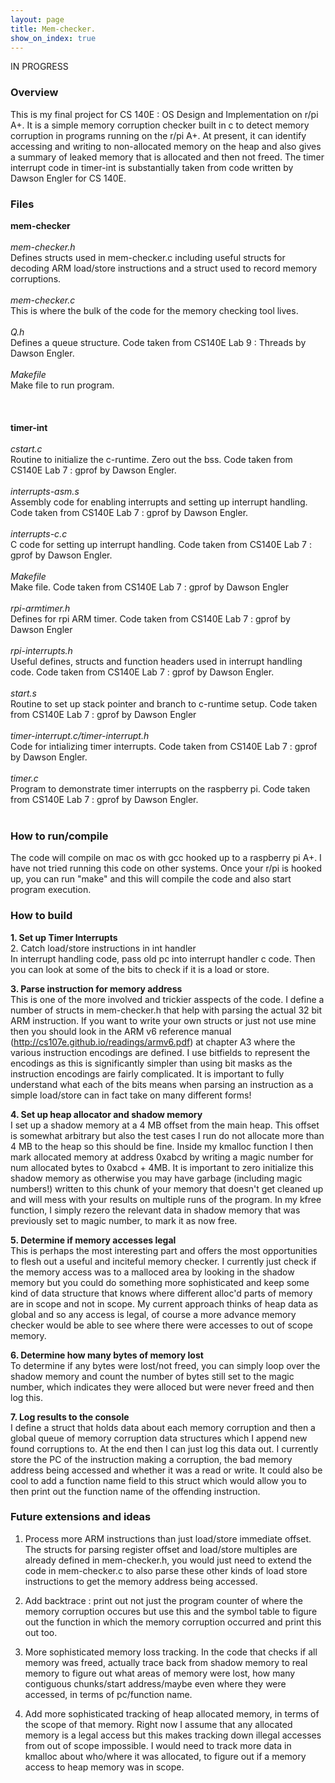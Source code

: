 ```yaml
---
layout: page
title: Mem-checker.
show_on_index: true
---
```

IN PROGRESS
### Overview

This is my final project for CS 140E : OS Design and Implementation on r/pi A+. It is a simple memory corruption checker built in c to detect memory corruption in programs running on the r/pi A+. At present, it can identify accessing and writing to non-allocated memory on the heap and also gives a summary of leaked memory that is allocated and then not freed. The timer interrupt code in timer-int is substantially taken from code written by Dawson Engler for CS 140E.<br />

### Files

**mem-checker**<br />
<br />
*mem-checker.h*<br />
Defines structs used in mem-checker.c including useful structs for decoding ARM load/store instructions and a struct           used to record memory corruptions. <br />
<br />
*mem-checker.c*<br />
This is where the bulk of the code for the memory checking tool lives.<br />
<br />
*Q.h*<br />
Defines a queue structure. Code taken from CS140E Lab 9 : Threads by Dawson Engler. <br />
<br />
*Makefile*<br />
Make file to run program.<br />
<br />
<br />
<br />
**timer-int**<br />
<br />
*cstart.c*<br />
Routine to initialize the c-runtime. Zero out the bss. Code taken from CS140E Lab 7 : gprof by Dawson Engler.<br />
<br />
*interrupts-asm.s*<br />
Assembly code for enabling interrupts and setting up interrupt handling. Code taken from CS140E Lab 7 : gprof by Dawson Engler.<br />
<br />
*interrupts-c.c*<br />
C code for setting up interrupt handling. Code taken from CS140E Lab 7 : gprof by Dawson Engler.<br />
<br />
*Makefile*<br />
Make file. Code taken from CS140E Lab 7 : gprof by Dawson Engler<br />
<br />
*rpi-armtimer.h*<br />
Defines for rpi ARM timer. Code taken from CS140E Lab 7 : gprof by Dawson Engler<br />
<br />
*rpi-interrupts.h*<br />
Useful defines, structs and function headers used in interrupt handling code. Code taken from CS140E Lab 7 : gprof by Dawson Engler.<br />
<br />
*start.s*<br />
Routine to set up stack pointer and branch to c-runtime setup. Code taken from CS140E Lab 7 : gprof by Dawson Engler<br />
<br />
*timer-interrupt.c/timer-interrupt.h*<br />
Code for intializing timer interrupts. Code taken from CS140E Lab 7 : gprof by Dawson Engler.<br />
<br />
*timer.c* <br />
Program to demonstrate timer interrupts on the raspberry pi. Code taken from CS140E Lab 7 : gprof by Dawson Engler. <br />
<br />


### How to run/compile

The code will compile on mac os with gcc hooked up to a raspberry pi A+. I have not tried running this code on other systems. Once your r/pi is hooked up, you can run "make" and this will compile the code and also start program execution.<br />

### How to build

**1. Set up Timer Interrupts**<br />
2. Catch load/store instructions in int handler<br />
In interrupt handling code, pass old pc into interrupt handler c code. Then you can look at some of the bits to check if it is a load or store. <br />

**3. Parse instruction for memory address**<br />
This is one of the more involved and trickier asspects of the code. I define a number of structs in mem-checker.h that help with parsing the actual 32 bit ARM instruction. If you want to write your own structs or just not use mine then you should look in the ARM v6 reference manual (http://cs107e.github.io/readings/armv6.pdf) at chapter A3 where the various instruction encodings are defined. I use bitfields to represent the encodings as this is significantly simpler than using bit masks as the instruction encodings are fairly complicated. It is important to fully understand what each of the bits means when parsing an instruction as a simple load/store can in fact take on many different forms! <br />

**4. Set up heap allocator and shadow memory**<br />
I set up a shadow memory at a 4 MB offset from the main heap. This offset is somewhat arbitrary but also the test cases I run do not allocate more than 4 MB to the heap so this should be fine. Inside my kmalloc function I then mark allocated memory at address 0xabcd by writing a magic number for num allocated bytes to 0xabcd + 4MB. It is important to zero initialize this shadow memory as otherwise you may have garbage (including magic numbers!) written to this chunk of your memory that doesn't get cleaned up and will mess with your results on multiple runs of the program. In my kfree function, I simply rezero the relevant data in shadow memory that was previously set to magic number, to mark it as now free.<br />

**5. Determine if memory accesses legal**<br />
This is perhaps the most interesting part and offers the most opportunities to flesh out a useful and inciteful memory checker. I currently just check if the memory access was to a malloced area by looking in the shadow memory but you could do something more sophisticated and keep some kind of data structure that knows where different alloc'd parts of memory are in scope and not in scope. My current approach thinks of heap data as global and so any access is legal, of course a more advance memory checker would be able to see where there were accesses to out of scope memory.<br />

**6. Determine how many bytes of memory lost**<br />
To determine if any bytes were lost/not freed, you can simply loop over the shadow memory and count the number of bytes still set to the magic number, which indicates they were alloced but were never freed and then log this.<br />

**7. Log results to the console**<br />
I define a struct that holds data about each memory corruption and then a global queue of memory corruption data structures which I append new found corruptions to. At the end then I can just log this data out. I currently store the PC of the instruction making a corruption, the bad memory address being accessed and whether it was a read or write. It could also be cool to add a function name field to this struct which would allow you to then print out the function name of the offending instruction.<br />

### Future extensions and ideas

1. Process more ARM instructions than just load/store immediate offset. The structs for parsing register offset and load/store multiples are already defined in mem-checker.h, you would just need to extend the code in mem-checker.c to also parse these other kinds of load store instructions to get the memory address being accessed. 

2. Add backtrace : print out not just the program counter of where the memory corruption occures but use this and the symbol table to figure out the function in which the memory corruption occurred and print this out too.

3. More sophisticated memory loss tracking. In the code that checks if all memory was freed, actually trace back from shadow memory to real memory to figure out what areas of memory were lost, how many contiguous chunks/start address/maybe even where they were accessed, in terms of pc/function name.

4. Add more sophisticated tracking of heap allocated memory, in terms of the scope of that memory. Right now I assume that any allocated memory is a legal access but this makes tracking down illegal accesses from out of scope impossible. I would need to track more data in kmalloc about who/where it was allocated, to figure out if a memory access to heap memory was in scope.

